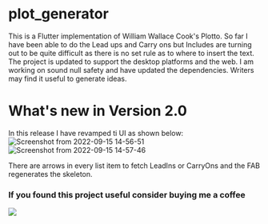# plot_generator
 
This is a Flutter implementation of William Wallace Cook's Plotto. So far I have been able to do the Lead ups and Carry ons but Includes are turning out to be quite difficult as there is no set rule as to where to insert the text. The project is updated to support the desktop platforms and the web. I am working on sound null safety and have updated the dependencies.
Writers may find it useful to generate ideas.

# What's new in Version 2.0

In this release I have revamped ti UI as shown below:
![Screenshot from 2022-09-15 14-56-51](https://user-images.githubusercontent.com/4270836/190370785-21f762b3-5bfa-4342-ac63-42cdfa3ec297.png)
![Screenshot from 2022-09-15 14-57-46](https://user-images.githubusercontent.com/4270836/190370830-931b67b1-5c76-44bf-9944-a4367490232c.png)

There are arrows in every list item to fetch LeadIns or CarryOns and the FAB regenerates the skeleton.

### If you found this project useful consider buying me a coffee

<a href="https://www.buymeacoffee.com/quasarpankx"><img src="https://img.buymeacoffee.com/button-api/?text=Buy me a coffee&emoji=&slug=quasarpankx&button_colour=FFDD00&font_colour=000000&font_family=Cookie&outline_colour=000000&coffee_colour=ffffff" /></a>

